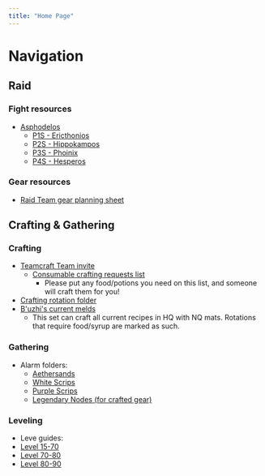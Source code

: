 ```yaml
---
title: "Home Page"
---
```


# Navigation

## Raid
### Fight resources
- [Asphodelos](notes/Asphodelos.md)
	- [P1S - Ericthonios](notes/P1S%20-%20Ericthonios.md)
	- [P2S - Hippokampos](notes/P2S%20-%20Hippokampos.md)
	- [P3S - Phoinix](notes/P3S%20-%20Phoinix.md)
	- [P4S - Hesperos](notes/P4S%20-%20Hesperos)

### Gear resources
- [Raid Team gear planning sheet](https://docs.google.com/spreadsheets/d/1SduPOWjmMMq0v6ve52C8xygsJS13auH_k_8uh6X1FkY/edit?usp=sharing)

## Crafting & Gathering
### Crafting
- [Teamcraft Team invite](https://ffxivteamcraft.com/teams/invite/eyBjfgBIVyvsmvKwLTKI)
	- [Consumable crafting requests list](https://ffxivteamcraft.com/list/yFAvq110vTZJU12pPcV2)
		- Please put any food/potions you need on this list, and someone will craft them for you!
- [Crafting rotation folder](https://ffxivteamcraft.com/rotation-folder/m2FooAcnjVjbey5j0WHC)
- [B'uzhi's current melds](https://ffxivteamcraft.com/gearset/PRr89Wa3wjpyuKTJql1X)
	- This set can craft all current recipes in HQ with NQ mats. Rotations that require food/syrup are marked as such.

### Gathering
- Alarm folders:
	- [Aethersands](https://ffxivteamcraft.com/alarm-group/R7pwoppjFdY4DkCQNaQy)
	- [White Scrips](https://ffxivteamcraft.com/alarm-group/KrtetKKLZFimeKUntMVy)
	- [Purple Scrips](https://ffxivteamcraft.com/alarm-group/ZPu9uc51bXAXaIXrYzfu)
	- [Legendary Nodes (for crafted gear)](https://ffxivteamcraft.com/alarm-group/TNwgPHQxdE0BQdSa2Oi4)

### Leveling
- Leve guides:
 - [Level 15-70](https://tinyurl.com/arrsbleveguide)
 - [Level 70-80](https://tinyurl.com/shbleveguide)
 - [Level 80-90](https://tinyurl.com/ewleveguide)